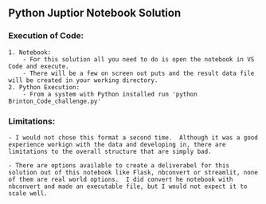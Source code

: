 ## Python Juptior Notebook Solution

### Execution of Code:
    1. Notebook:
        - For this solution all you need to do is open the notebook in VS Code and execute.
        - There will be a few on screen out puts and the result data file will be created in your working directory.
    2. Python Execution:
        - From a system with Python installed run 'python Brinton_Code_challenge.py'

### Limitations:
    - I would not chose this format a second time.  Although it was a good experience workign with the data and developing in, there are limitations to the overall structure that are simply bad.  

    - There are options available to create a deliverabel for this solution out of this notebook like Flask, nbconvert or streamlit, none of them are real world options.  I did convert he notebook with nbconvert and made an executable file, but I would not expect it to scale well.